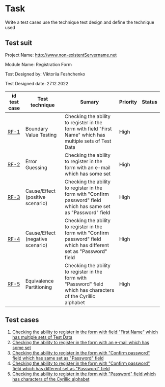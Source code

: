 
# Task



Write a test cases  use the technique test design and define the technique used


## Test suit



Project Name:	http://www.non-existentServername.net

Module Name:	 Registration Form 

Test Designed by:	Viktoriia Feshchenko

Test Designed date:	27.12.2022

id test case | Test technique | Sumary | Priority | Status
--- | --- | --- | --- | ---
[RF-1](https://drive.google.com/file/d/1u1dUw3espkdHY9oLuIxv87hMIVuyUdHG/view?usp=share_link) | Boundary Value Testing | Checking the ability to register in the form with field "First Name" which has multiple sets of Test Data			| High | 
[RF-2](https://drive.google.com/file/d/1QqhSpoorHiJroKFRpEde5hcnKo_J-CtT/view?usp=share_link) | Error Guessing | Checking the ability to register in the form with an e-mail which has some set | High | 
[RF-3](https://drive.google.com/file/d/1G0weGQyPf23tfmsJCjRineQeUXESQjTT/view?usp=share_link) | Cause/Effect (positive scenario) | Checking the ability to register in the form with "Confirm password" field which has same set as "Password" field	| High | 
[RF-4](https://drive.google.com/file/d/1555A7LDZdGjbcLo1ERLtGkDbdDGHOfow/view?usp=share_link) | Cause/Effect (negative scenario) | Checking the ability to register in the form with "Confirm password" field which has different set as "Password" field	| High |
[RF-5](https://drive.google.com/file/d/1vABvEdSRayN6JQL21mXl9GoJmJfmFVbA/view?usp=share_link) | Equivalence Partitioning | Checking the ability to register in the form with "Password" field which has characters of the Cyrillic alphabet	| High |

## Test cases


1. [Checking the ability to register in the form with field "First Name" which has multiple sets of Test Data](https://drive.google.com/file/d/1u1dUw3espkdHY9oLuIxv87hMIVuyUdHG/view?usp=share_link)
2. [Checking the ability to register in the form with an e-mail which has some set](https://drive.google.com/file/d/1QqhSpoorHiJroKFRpEde5hcnKo_J-CtT/view?usp=share_link)
3. [Checking the ability to register in the form with "Confirm password" field which has same set as "Password" field](https://drive.google.com/file/d/1G0weGQyPf23tfmsJCjRineQeUXESQjTT/view?usp=share_link)
4. [Checking the ability to register in the form with "Confirm password" field which has different set as "Password" field](https://drive.google.com/file/d/1555A7LDZdGjbcLo1ERLtGkDbdDGHOfow/view?usp=share_link)
5. [Checking the ability to register in the form with "Password" field which has characters of the Cyrillic alphabet](https://drive.google.com/file/d/1vABvEdSRayN6JQL21mXl9GoJmJfmFVbA/view?usp=share_link)